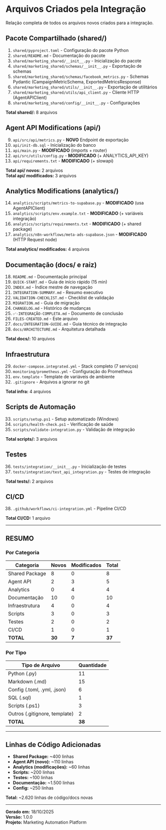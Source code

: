 # Arquivos Criados pela Integração

Relação completa de todos os arquivos novos criados para a integração.

## Pacote Compartilhado (shared/)

1. `shared/pyproject.toml` - Configuração do pacote Python
2. `shared/README.md` - Documentação do pacote
3. `shared/marketing_shared/__init__.py` - Inicialização do pacote
4. `shared/marketing_shared/schemas/__init__.py` - Exportação de schemas
5. `shared/marketing_shared/schemas/facebook_metrics.py` - Schemas Pydantic (CampaignMetricSchema, ExportedMetricsResponse)
6. `shared/marketing_shared/utils/__init__.py` - Exportação de utilitários
7. `shared/marketing_shared/utils/api_client.py` - Cliente HTTP (AgentAPIClient)
8. `shared/marketing_shared/config/__init__.py` - Configurações

**Total shared/:** 8 arquivos

## Agent API Modifications (api/)

9. `api/src/api/metrics.py` - **NOVO** Endpoint de exportação
10. `api/init-db.sql` - Inicialização do banco
11. `api/main.py` - **MODIFICADO** (imports + router)
12. `api/src/utils/config.py` - **MODIFICADO** (+ ANALYTICS_API_KEY)
13. `api/requirements.txt` - **MODIFICADO** (+ slowapi)

**Total api/ novos:** 2 arquivos  
**Total api/ modificados:** 3 arquivos

## Analytics Modifications (analytics/)

14. `analytics/scripts/metrics-to-supabase.py` - **MODIFICADO** (usa AgentAPIClient)
15. `analytics/scripts/env.example.txt` - **MODIFICADO** (+ variáveis integração)
16. `analytics/scripts/requirements.txt` - **MODIFICADO** (+ shared package)
17. `analytics/n8n-workflows/meta-ads-supabase.json` - **MODIFICADO** (HTTP Request node)

**Total analytics/ modificados:** 4 arquivos

## Documentação (docs/ e raiz)

18. `README.md` - Documentação principal
19. `QUICK-START.md` - Guia de início rápido (15 min)
20. `INDEX.md` - Índice mestre de navegação
21. `INTEGRATION-SUMMARY.md` - Resumo executivo
22. `VALIDATION-CHECKLIST.md` - Checklist de validação
23. `MIGRATION.md` - Guia de migração
24. `CHANGELOG.md` - Histórico de mudanças
25. `✅-INTEGRAÇÃO-COMPLETA.md` - Documento de conclusão
26. `FILES-CREATED.md` - Este arquivo
27. `docs/INTEGRATION-GUIDE.md` - Guia técnico de integração
28. `docs/ARCHITECTURE.md` - Arquitetura detalhada

**Total docs/:** 10 arquivos

## Infraestrutura

29. `docker-compose.integrated.yml` - Stack completo (7 serviços)
30. `monitoring/prometheus.yml` - Configuração do Prometheus
31. `env.template` - Template de variáveis de ambiente
32. `.gitignore` - Arquivos a ignorar no git

**Total infra:** 4 arquivos

## Scripts de Automação

33. `scripts/setup.ps1` - Setup automatizado (Windows)
34. `scripts/health-check.ps1` - Verificação de saúde
35. `scripts/validate-integration.py` - Validação de integração

**Total scripts/:** 3 arquivos

## Testes

36. `tests/integration/__init__.py` - Inicialização de testes
37. `tests/integration/test_api_integration.py` - Testes de integração

**Total tests/:** 2 arquivos

## CI/CD

38. `.github/workflows/ci-integration.yml` - Pipeline CI/CD

**Total CI/CD:** 1 arquivo

---

## RESUMO

### Por Categoria

| Categoria | Novos | Modificados | Total |
|-----------|-------|-------------|-------|
| Shared Package | 8 | 0 | 8 |
| Agent API | 2 | 3 | 5 |
| Analytics | 0 | 4 | 4 |
| Documentação | 10 | 0 | 10 |
| Infraestrutura | 4 | 0 | 4 |
| Scripts | 3 | 0 | 3 |
| Testes | 2 | 0 | 2 |
| CI/CD | 1 | 0 | 1 |
| **TOTAL** | **30** | **7** | **37** |

### Por Tipo

| Tipo de Arquivo | Quantidade |
|----------------|-----------|
| Python (.py) | 11 |
| Markdown (.md) | 15 |
| Config (.toml, .yml, .json) | 6 |
| SQL (.sql) | 1 |
| Scripts (.ps1) | 3 |
| Outros (.gitignore, template) | 2 |
| **TOTAL** | **38** |

---

## Linhas de Código Adicionadas

- **Shared Package:** ~400 linhas
- **Agent API (novo):** ~110 linhas
- **Analytics (modificações):** ~60 linhas
- **Scripts:** ~200 linhas
- **Testes:** ~100 linhas
- **Documentação:** ~1.500 linhas
- **Config:** ~250 linhas

**Total:** ~2.620 linhas de código/docs novas

---

**Gerado em:** 18/10/2025  
**Versão:** 1.0.0  
**Projeto:** Marketing Automation Platform

